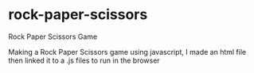 # rock-paper-scissors
Rock Paper Scissors Game

Making a Rock Paper Scissors game using javascript, I made an html file then linked it to a .js files to run in the browser